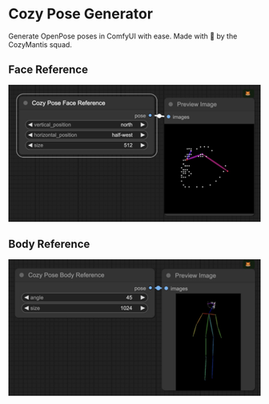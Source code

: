 # Cozy Pose Generator

Generate OpenPose poses in ComfyUI with ease. Made with 💚 by the CozyMantis squad.

## Face Reference

![Face Pose Generator](./assets/face1.jpeg)

## Body Reference

![Body Pose Generator](./assets/body1.jpeg)
